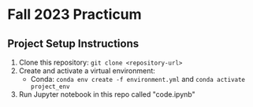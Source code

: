 # Fall 2023 Practicum

## Project Setup Instructions

1. Clone this repository: `git clone <repository-url>`
2. Create and activate a virtual environment:
   - Conda: `conda env create -f environment.yml` and `conda activate project_env`
3. Run Jupyter notebook in this repo called "code.ipynb"
